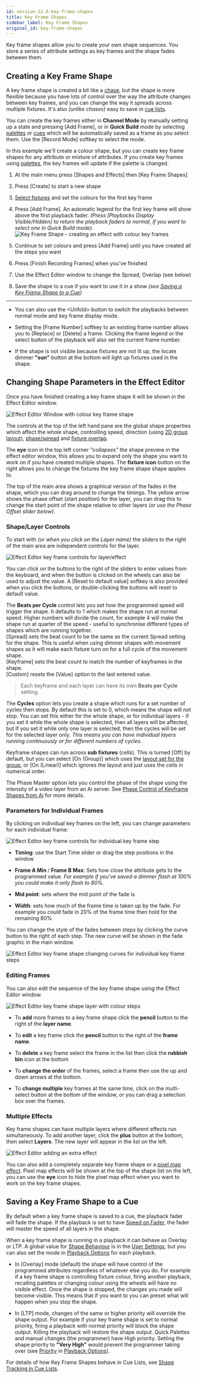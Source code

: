 ```yaml
---
id: version-12.0-key-frame-shapes
title: Key Frame Shapes
sidebar_label: Key Frame Shapes
original_id: key-frame-shapes
---
```


Key frame shapes allow you to create your own shape sequences. You store
a series of attribute settings as key frames and the shape fades between
them.

Creating a Key Frame Shape
--------------------------

A key frame shape is created a bit like a [chase](../chases.md), but the shape is more
flexible because you have lots of control over the way the attribute
changes between key frames, and you can change the way it spreads across
multiple fixtures. It's also *(unlike chases)* easy to save in 
[cue lists](../cue-lists/creating-a-cue-list.md#shape-tracking-in-cue-lists).

You can create the key frames either in **Channel Mode** by manually setting
up a state and pressing \[Add Frame\], or in **Quick Build** mode by
selecting [palettes](../palettes.md) or 
[cues](../cues.md) which will be automatically saved as a frame
as you select them. Use the \[Record Mode\] softkey to select the mode.

In this example we'll create a colour shape, but you can create key
frame shapes for any attribute or mixture of attributes. If you create
key frames using [palettes](../palettes.md), the key frames will update if the palette is
changed.

1. At the main menu press \[Shapes and Effects\] then \[Key Frame
Shapes\]

2. Press \[Create\] to start a new shape

3. [Select fixtures](../controlling-fixtures/using-the-select-buttons-and-wheels.md#selecting-fixtures-and-dimmers-for-control) and set the colours for the first key frame

4. Press \[Add Frame\]. An automatic legend for the first key frame
will show above the first playback fader. *(Press \[Playbacks Display
Visible/Hidden\] to return the playback faders to normal, if you want to
select one in Quick Build mode)*.\
![Key Frame Shape - creating an effect with colour key frames](/docs/images/image187.png)

5. Continue to set colours and press \[Add Frame\] until you have
created all the steps you want

6. Press \[Finish Recording Frames\] when you've finished

7. Use the Effect Editor window to change the Spread, Overlap (see
below)

8. Save the shape to a cue if you want to use it in a show *(see 
[Saving a Key Frame Shape to a Cue](#saving-a-key-frame-shape-to-a-cue))*

---

-   You can also use the \<Unfold\> button to switch the playbacks
    between normal mode and key frame display mode.

-   Setting the \[Frame Number\] softkey to an existing frame number
    allows you to \[Replace\] or \[Delete\] a frame. Clicking the frame
    legend or the select button of the playback will also set the
    current frame number.

-   If the shape is not visible because fixtures are not lit up, the
    locate dimmer **"sun"** button at the bottom will light up fixtures used
    in the shape.

Changing Shape Parameters in the Effect Editor
----------------------------------------------

Once you have finished creating a key frame shape it will be shown in
the Effect Editor window.

![Effect Editor Window with colour key frame shape](/docs/images/image188.png)

The controls at the top of the left hand pane are the global shape
properties which affect the whole shape, controlling speed, direction
(using [2D group layout](../controlling-fixtures/fixture-groups.md#fixture-order-and-fixture-layout-in-groups)),
[phase/spread](shape-generator.md#changing-the-spread-of-a-shape-across-multiple-fixtures) and 
[fixture overlap](../cues/cue-timing.md#setting-fade-times-and-overlap-for-a-cue).

The **eye** icon in the top left corner *"collapses"* the shape preview in the
effect editor window, this allows you to expand only the shape you want
to work on if you have created multiple shapes. The **fixture icon** button
on the right allows you to change the fixtures the key frame shape shape 
applies to.

The top of the main area shows a graphical version of the fades in the
shape, which you can drag around to change the timings. The yellow arrow
shows the phase offset (start position) for the layer, you can drag this
to change the start point of the shape relative to other layers *(or use
the Phase Offset slider below)*.

### Shape/Layer Controls

To start with *(or when you click on the Layer name)* the sliders to the
right of the main area are independent controls for the layer.

![Effect Editor key frame controls for layer/effect](/docs/images/image189.png)

You can click on the buttons to the right of the sliders
to enter values from the keyboard, and when the button is clicked on the
wheels can also be used to adjust the value. A \[Reset to default
value\] softkey is also provided when you click the buttons, or
double-clicking the buttons will reset to default value.

The **Beats per Cycle** control lets you set how the programmed speed will
trigger the shape. It defaults to 1 which makes the shape run at normal
speed. Higher numbers will divide the count, for example 4 will make the
shape run at quarter of the speed - useful to synchronise different
types of shapes which are running together.\
\[Spread\] sets the beat
count to be the same as the current Spread setting for the shape. This
is useful when using dimmer shapes with movement shapes as it will make
each fixture turn on for a full cycle of the movement shape.\
\[Keyframe\] sets the beat count to match the number of keyframes in the
shape.\
\[Custom\] resets the \[Value\] option to the last
entered value.
> Each keyframe and each layer can have its own **Beats per
Cycle** setting.

The **Cycles** option lets you create a shape which runs for a set number of
cycles then stops. By default this is set to 0, which means the shape
will not stop. You can set this either for the whole shape, or for
individual layers - if you set it while the whole shape is selected,
then all layers will be affected, but if you set it while only one layer
is selected, then the cycles will be set for the selected layer only.
*This means you can have individual layers running continuously or for
different numbers of cycles.*

Keyframe shapes can run across **sub fixtures** (cells). This is turned \[Off\]
by default, but you can select \[On (Group)\] which uses 
the [layout set for the group](../controlling-fixtures/fixture-groups.md#fixture-order-and-fixture-layout-in-groups),
or \[On (Linear)\] which ignores the layout and just uses the cells in numerical order.

The Phase Master option lets you control the phase of the shape using
the intensity of a video layer from an Ai server. See 
[Phase Control of Keyframe Shapes from Ai](../synergy/operating-synergy.md#phase-control-of-keyframe-shapes-from-ai)
for more details.

### Parameters for Individual Frames

By clicking on individual key frames on the left, you can change
parameters for each individual frame:

![Effect Editor key frame controls for individual key frame step](/docs/images/image190.png)

-   **Timing**: use the Start Time slider or drag the step positions in the
    window

-   **Frame A Min** / **Frame B Max**: Sets how close the attribute gets to the
    programmed value. *For example if you've saved a dimmer flash at 100%
    you could make it only flash to 80%.*

-   **Mid point**: sets where the mid point of the fade is

-   **Width**: sets how much of the frame time is taken up by the fade. For
    example you could fade in 20% of the frame time then hold for the
    remaining 80%

You can change the style of the fades between steps by clicking the
curve button to the right of each step. The new curve will be shown in
the fade graphic in the main window.

![Effect Editor key frame shape changing curves for individual key frame steps](/docs/images/image191.png)

### Editing Frames

You can also edit the sequence of the key frame shape using the Effect
Editor window.

![Effect Editor key frame shape layer with colour steps](/docs/images/image192.png)

-   To **add** more frames to a key frame shape click the **pencil** button to
    the right of the **layer name**.

-   To **edit** a key frame click the **pencil** button to the right of the
    **frame name**.

-   To **delete** a key frame select the frame in the list then click the
    **rubbish bin** icon at the bottom

-   To **change the order** of the frames, select a frame then use the up
    and down arrows at the bottom.

-   To **change multiple** key frames at the same time, click on the
    multi-select button at the bottom of the window, or you can drag a
    selection box over the frames.

### Multiple Effects

Key frame shapes can have multiple layers where different effects run
simultaneously. To add another layer, click the **plus** button at the
bottom, then select **Layers**. The new layer will appear in the list on the
left.

![Effect Editor adding an extra effect](/docs/images/image194.png)

You can also add a completely separate key frame shape or a 
[pixel map effect](pixel-mapper.md).
Pixel map effects will be shown at the top of the shape list on
the left, you can use the **eye** icon to hide the pixel map effect when you
want to work on the key frame shapes.

Saving a Key Frame Shape to a Cue
---------------------------------

By default when a key frame shape is saved to a cue, the playback fader
will fade the shape. If the playback is set to have 
[Speed on Fader](../cues/playback-options.md#shape-effect-speed), the
fader will master the speed of all layers in the shape.

When a key frame shape is running in a playback it can behave as Overlay
or LTP. A global value for 
[Shape Behaviour](../system-settings/user-settings.md#shape-behaviour) is in the 
[User Settings](../system-settings/user-settings.md), but
you can also set the mode in 
[Playback Options](../cues/playback-options.md#shape-behaviour) for each playback.

-   In \[Overlay\] mode (default) the shape will have control of the
    programmed attributes regardless of whatever else you do. For
    example if a key frame shape is controlling fixture colour, firing
    another playback, recalling palettes or changing colour using the
    wheels will have no visible effect. Once the shape is stopped, the
    changes you made will become visible. This means that if you want to
    you can preset what will happen when you stop the shape.

-   In \[LTP\] mode, changes of the same or higher priority will override
    the shape output. For example if your key frame shape is set to
    normal priority, firing a playback with normal priority will block
    the shape output. Killing the playback will restore the shape
    output. Quick Palettes and manual changes (the programmer) have High
    priority. Setting the shape priority to **"Very High"** would prevent
    the programmer taking over (see 
    [Priority](../cues/playback-options.md#priority) in
    [Playback Options](../cues/playback-options.md)).

For details of how Key Frame Shapes behave in Cue Lists, see
[Shape Tracking in Cue Lists](../cue-lists/creating-a-cue-list.md#shape-tracking-in-cue-lists).